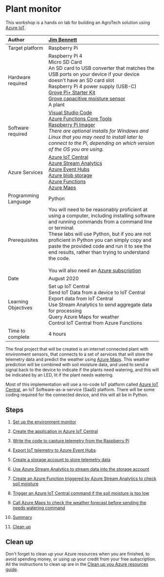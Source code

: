 # Plant monitor

This workshop is a hands on lab for building an AgroTech solution using [Azure IoT](https://azure.microsoft.com/overview/iot/?WT.mc_id=iotcurriculum-github-jabenn).

| Author | [Jim Bennett](https://github.com/JimBobBennett) |
|:---|:---|
| Target platform   | Raspberry Pi |
| Hardware required | Raspberry Pi 4<br>Micro SD Card<br>An SD card to USB converter that matches the USB ports on your device if your device doesn't have an SD card slot<br>Raspberry Pi 4 power supply (USB-C)<br>[Grove Pi+ Starter Kit](https://www.seeedstudio.com/GrovePi-Starter-Kit-for-Raspberry-Pi-A-B-B-2-3-CE-certified.html)<br>[Grove capacitive moisture sensor](http://wiki.seeedstudio.com/Grove-Capacitive_Moisture_Sensor-Corrosion-Resistant/)<br>A plant |
| Software required | [Visual Studio Code](http://code.visualstudio.com?WT.mc_id=iotcurriculum-github-jabenn)<br>[Azure Functions Core Tools](https://docs.microsoft.com/azure/azure-functions/functions-run-local?WT.mc_id=iotcurriculum-github-jabenn)<br>[Raspberry Pi Imager](https://www.raspberrypi.org/downloads/)<br>*There are optional installs for Windows and Linux that you may need to install later to connect to the Pi, depending on which version of the OS you are using.* |
| Azure Services | [Azure IoT Central](https://azure.microsoft.com/services/iot-central/?WT.mc_id=iotcurriculum-github-jabenn)<br>[Azure Stream Analytics](https://azure.microsoft.com/services/stream-analytics/?WT.mc_id=iotcurriculum-github-jabenn)<br>[Azure Event Hubs](https://azure.microsoft.com/services/event-hubs/?WT.mc_id=iotcurriculum-github-jabenn)<br>[Azure blob storage](https://azure.microsoft.com/services/storage/blobs/?WT.mc_id=iotcurriculum-github-jabenn)<br>[Azure Functions](https://azure.microsoft.com/services/functions/?WT.mc_id=iotcurriculum-github-jabenn)<br>[Azure Maps](https://azure.microsoft.com/services/azure-maps/?WT.mc_id=iotcurriculum-github-jabenn) |
| Programming Language | Python |
| Prerequisites | You will need to be reasonably proficient at using a computer, including installing software and running commands from a command line or terminal.<br>These labs will use Python, but if you are not proficient in Python you can simply copy and paste the provided code and run it to see the end results, rather than trying to understand the code.<br><br>You will also need an [Azure subscription](https://github.com/microsoft/iot-curriculum/tree/main/labs/iot/environment_monitor#azure-subscription) |
| Date | August 2020 |
| Learning Objectives | Set up IoT Central<br>Send IoT Data from a device to IoT Central<br>Export data from IoT Central<br>Use Stream Analytics to send aggregate data for processing<br>Query Azure Maps for weather<br>Control IoT Central from Azure Functions |
| Time to complete | 4 hours |

The final project that will be created is an internet connected plant with environment sensors, that connects to a set of services that will store the telemetry data and predict the weather using [Azure Maps](https://azure.microsoft.com/services/azure-maps/?WT.mc_id=iotcurriculum-github-jabenn). This weather prediction will be combined with soil moisture data, and used to send a signal back to the device to indicate if the plants need watering, and this will be indicated by an LED, lit if the plant needs watering.

Most of this implementation will use a no-code IoT platform called [Azure IoT Central](https://azure.microsoft.com/services/iot-central/?WT.mc_id=iotcurriculum-github-jabenn), an IoT Software-as-a-service (SaaS) platform. There will be some coding required for the connected device, and this will all be in Python.

## Steps

1. [Set up the environment monitor](./Steps/SetUpTheEnvironmentMonitor.md)

1. [Create the application in Azure IoT Central](./Steps/CreateTheAppInIoTCentral.md)

1. [Write the code to capture telemetry from the Raspberry Pi](./Steps/WriteThePiCode.md)

1. [Export IoT telemetry to Azure Event Hubs](./Steps/ExportDataToEventHubs.md)

1. [Create a storage account to store telemetry data](./Steps/CreateBlobStorage.md)

1. [Use Azure Stream Analytics to stream data into the storage account](./Steps/ExportDataToBlobStorage.md)

1. [Create an Azure Function triggered by Azure Stream Analytics to check soil moisture](./Steps/CreateFunction.md)

1. [Trigger an Azure IoT Central command if the soil moisture is too low](./Steps/ExecuteIoTCommand.md)

1. [Call Azure Maps to check the weather forecast before sending the needs watering command](./Steps/CheckWeatherWithAzureMaps.md)

1. [Summary](./Steps/Summary.md)

1. [Clean up](./Steps/CleanUp.md)

## Clean up

Don't forget to clean up your Azure resources when you are finished, to avoid spending money, or using up your credit from your free subscription. All the instructions to clean up are in the [Clean up you Azure resources guide](./Steps/CleanUp.md).
